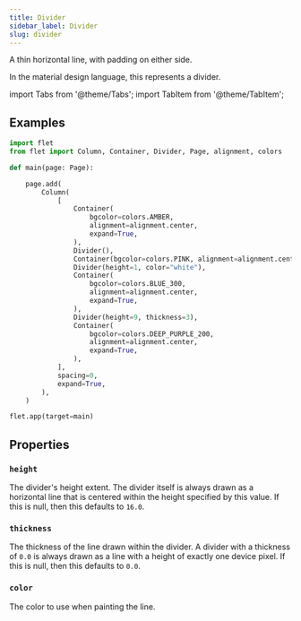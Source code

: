 ```yaml
---
title: Divider
sidebar_label: Divider
slug: divider
---
```


A thin horizontal line, with padding on either side.

In the material design language, this represents a divider.

import Tabs from '@theme/Tabs';
import TabItem from '@theme/TabItem';

## Examples

<Tabs groupId="language">
  <TabItem value="python" label="Python" default>

```python
import flet
from flet import Column, Container, Divider, Page, alignment, colors

def main(page: Page):

    page.add(
        Column(
            [
                Container(
                    bgcolor=colors.AMBER,
                    alignment=alignment.center,
                    expand=True,
                ),
                Divider(),
                Container(bgcolor=colors.PINK, alignment=alignment.center, expand=True),
                Divider(height=1, color="white"),
                Container(
                    bgcolor=colors.BLUE_300,
                    alignment=alignment.center,
                    expand=True,
                ),
                Divider(height=9, thickness=3),
                Container(
                    bgcolor=colors.DEEP_PURPLE_200,
                    alignment=alignment.center,
                    expand=True,
                ),
            ],
            spacing=0,
            expand=True,
        ),
    )

flet.app(target=main)
```
  </TabItem>
</Tabs>

## Properties

### `height`

The divider's height extent. The divider itself is always drawn as a horizontal line that is centered within the height specified by this value. If this is null, then this defaults to `16.0`.

### `thickness`

The thickness of the line drawn within the divider. A divider with a thickness of `0.0` is always drawn as a line with a height of exactly one device pixel. If this is null, then this defaults to `0.0`.

### `color`

The color to use when painting the line.